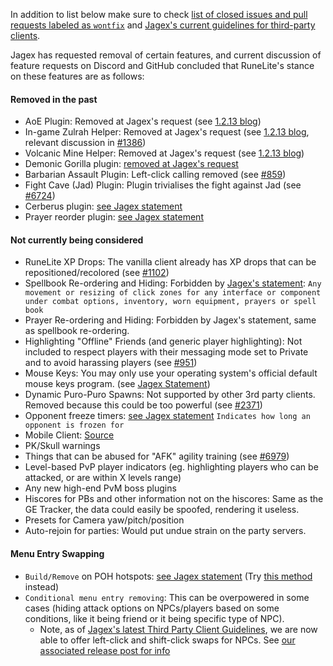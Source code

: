 In addition to list below make sure to check [list of closed issues and pull requests labeled as `wontfix`](https://github.com/runelite/runelite/issues?utf8=%E2%9C%93&q=label%3Awontfix) and [Jagex's current guidelines for third-party clients](https://secure.runescape.com/m=news/third-party-client-guidelines?oldschool=1).

Jagex has requested removal of certain features, and current discussion of feature requests on Discord and GitHub concluded that RuneLite's stance on these features are as follows:

#### Removed in the past
* AoE Plugin: Removed at Jagex's request (see [1.2.13 blog](https://runelite.net/blog/show/2018-01-25-1.2.13-Release))
* In-game Zulrah Helper: Removed at Jagex's request (see [1.2.13 blog](https://runelite.net/blog/show/2018-01-25-1.2.13-Release), relevant discussion in [#1386](https://github.com/runelite/runelite/issues/1386))
* Volcanic Mine Helper: Removed at Jagex's request (see [1.2.13 blog](https://runelite.net/blog/show/2018-01-25-1.2.13-Release))
* Demonic Gorilla plugin: [removed at Jagex's request](https://secure.runescape.com/m=news/a-message-about-unofficial-clients?oldschool=1)
* Barbarian Assault Plugin: Left-click calling removed (see [#859](https://github.com/runelite/runelite/pull/859))
* Fight Cave (Jad) Plugin: Plugin trivialises the fight against Jad (see [#6724](https://github.com/runelite/runelite/pull/6724))
* Cerberus plugin: [see Jagex statement](https://secure.runescape.com/m=news/third-party-client-guidelines?oldschool=1)
* Prayer reorder plugin: [see Jagex statement](https://secure.runescape.com/m=news/third-party-client-guidelines?oldschool=1)

#### Not currently being considered
* RuneLite XP Drops: The vanilla client already has XP drops that can be repositioned/recolored (see [#1102](https://github.com/runelite/runelite/issues/1102))
* Spellbook Re-ordering and Hiding: Forbidden by [Jagex's statement](https://secure.runescape.com/m=news/third-party-client-guidelines?oldschool=1): `Any movement or resizing of click zones for any interface or component under combat options, inventory, worn equipment, prayers or spell book`
* Prayer Re-ordering and Hiding: Forbidden by Jagex's statement, same as spellbook re-ordering.
* Highlighting "Offline" Friends (and generic player highlighting): Not included to respect players with their messaging mode set to Private and to avoid harassing players (see [#951](https://github.com/runelite/runelite/pull/951))
* Mouse Keys: You may only use your operating system's official default mouse keys program. (see [Jagex Statement](https://services.runescape.com/m=news/mouse-keys---changes--clarification?oldschool=1))
* Dynamic Puro-Puro Spawns:  Not supported by other 3rd party clients. Removed because this could be too powerful (see [#2371](https://github.com/runelite/runelite/issues/2371))
* Opponent freeze timers: [see Jagex statement](https://secure.runescape.com/m=news/third-party-client-guidelines?oldschool=1) `Indicates how long an opponent is frozen for`
* Mobile Client: [Source](https://twitter.com/RuneLiteClient/status/1057301530569777154)
* PK/Skull warnings
* Things that can be abused for "AFK" agility training (see [#6979](https://github.com/runelite/runelite/issues/6979))
* Level-based PvP player indicators (eg. highlighting players who can be attacked, or are within X levels range)
* Any new high-end PvM boss plugins
* Hiscores for PBs and other information not on the hiscores: Same as the GE Tracker, the data could easily be spoofed, rendering it useless. 
* Presets for Camera yaw/pitch/position
* Auto-rejoin for parties: Would put undue strain on the party servers.

#### Menu Entry Swapping
* `Build/Remove` on POH hotspots: [see Jagex statement](https://secure.runescape.com/m=news/third-party-client-guidelines?oldschool=1) (Try [this method](https://www.youtube.com/watch?v=u9AZWsDfo1I) instead)
* `Conditional menu entry removing`: This can be overpowered in some cases (hiding attack options on NPCs/players based on some conditions, like it being friend or it being specific type of NPC).
  * Note, as of [Jagex's latest Third Party Client Guidelines](https://secure.runescape.com/m=news/third-party-client-guidelines?oldschool=1), we are now able to offer left-click and shift-click swaps for NPCs. See [our associated release post for info](https://runelite.net/blog/show/2022-06-17-1.8.24-Release)
